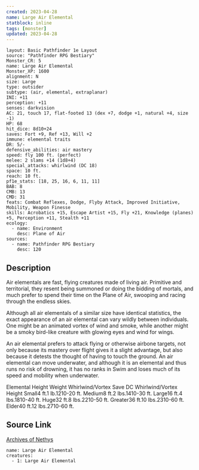 ```yaml
---
created: 2023-04-28
name: Large Air Elemental
statblock: inline
tags: [monster]
updated: 2023-04-28
---
```

```statblock
layout: Basic Pathfinder 1e Layout
source: "Pathfinder RPG Bestiary"
Monster_CR: 5
name: Large Air Elemental
Monster_XP: 1600
alignment: N
size: Large
type: outsider
subtype: (air, elemental, extraplanar)
INI: +11
perception: +11
senses: darkvision
AC: 21, touch 17, flat-footed 13 (dex +7, dodge +1, natural +4, size -1)
HP: 68
hit_dice: 8d10+24
saves: Fort +9, Ref +13, Will +2
immune: elemental traits
DR: 5/-
defensive_abilities: air mastery
speed: fly 100 ft. (perfect)
melee: 2 slams +14 (1d8+4)
special_attacks: whirlwind (DC 18)
space: 10 ft.
reach: 10 ft.
pf1e_stats: [18, 25, 16, 6, 11, 11]
BAB: 8
CMB: 13
CMD: 31
feats: Combat Reflexes, Dodge, Flyby Attack, Improved Initiative, Mobility, Weapon Finesse
skills: Acrobatics +15, Escape Artist +15, Fly +21, Knowledge (planes) +5, Perception +11, Stealth +11
ecology:
  - name: Environment
    desc: Plane of Air
sources:
  - name: Pathfinder RPG Bestiary
    desc: 120
```
## Description
Air elementals are fast, flying creatures made of living air. Primitive and territorial, they resent being summoned or doing the bidding of mortals, and much prefer to spend their time on the Plane of Air, swooping and racing through the endless skies.

Although all air elementals of a similar size have identical statistics, the exact appearance of an air elemental can vary wildly between individuals. One might be an animated vortex of wind and smoke, while another might be a smoky bird-like creature with glowing eyes and wind for wings.

An air elemental prefers to attack flying or otherwise airbone targets, not only because its mastery over flight gives it a slight advantage, but also because it detests the thought of having to touch the ground. An air elemental can move underwater, and although it is an elemental and thus runs no risk of drowning, it has no ranks in Swim and loses much of its speed and mobility when underwater.

Elemental Height Weight Whirlwind/Vortex Save DC Whirlwind/Vortex Height Small4 ft.1 lb.1210-20 ft. Medium8 ft.2 lbs.1410-30 ft. Large16 ft.4 lbs.1810-40 ft. Huge32 ft.8 lbs.2210-50 ft. Greater36 ft.10 lbs.2310-60 ft. Elder40 ft.12 lbs.2710-60 ft.
## Source Link
[Archives of Nethys](https://aonprd.com/MonsterDisplay.aspx?ItemName=Large%20Air%20Elemental)
```encounter-table
name: Large Air Elemental
creatures:
  - 1: Large Air Elemental
```
